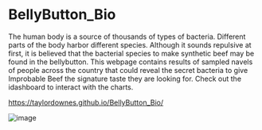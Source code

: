 # BellyButton_Bio
The human body is a source of thousands of types of bacteria. Different parts of the body harbor different species. Although it sounds repulsive at first, it is believed that the bacterial species to make synthetic beef may be found in the bellybutton. This webpage contains results of sampled navels of people across the country that could reveal the secret bacteria to give Improbable Beef the signature taste they are looking for. Check out the idashboard to interact with the charts. 

https://taylordownes.github.io/BellyButton_Bio/

![image](https://user-images.githubusercontent.com/84201614/131261438-342b54e8-14d3-499e-9687-de187879f134.png)

